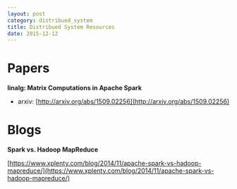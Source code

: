 ```yaml
---
layout: post
category: distribued_system
title: Distribued System Resources
date: 2015-12-12
---
```


# Papers

**linalg: Matrix Computations in Apache Spark**

- arxiv: [http://arxiv.org/abs/1509.02256](http://arxiv.org/abs/1509.02256)

# Blogs

**Spark vs. Hadoop MapReduce**

[https://www.xplenty.com/blog/2014/11/apache-spark-vs-hadoop-mapreduce/](https://www.xplenty.com/blog/2014/11/apache-spark-vs-hadoop-mapreduce/)